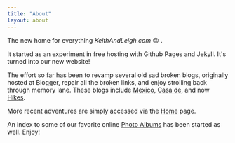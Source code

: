 ```yaml
---
title: "About"
layout: about
---
```

The new home for everything *KeithAndLeigh.com* :wink: .

It started as an experiment in free hosting
with Github Pages and Jekyll. It's turned into our new
website!

The effort so far has been to revamp several old sad broken blogs,
originally hosted at Blogger, repair all the broken links, and
enjoy strolling back through memory lane.
These blogs include
[Mexico](./categories/mexblog),
[Casa de](./categories/casa), and now
[Hikes](./categories/hikes).

More recent adventures are simply accessed via the [Home](.) page.

An index to some of our favorite online [Photo Albums](./albums)
has been started as well. Enjoy!
